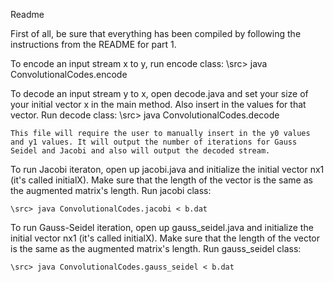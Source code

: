 Readme

First of all, be sure that everything has been compiled by following the instructions from the README for part 1.


To encode an input stream x to y, run encode class:
    \src> java ConvolutionalCodes.encode


To decode an input stream y to x, open decode.java and set your size of your initial vector x in the main method. Also insert in the values for that vector. Run decode class: 
    \src> java ConvolutionalCodes.decode

    This file will require the user to manually insert in the y0 values and y1 values. It will output the number of iterations for Gauss Seidel and Jacobi and also will output the decoded stream. 


To run Jacobi iteraton, open up jacobi.java and initialize the initial vector nx1 (it's called initialX). Make sure that the length of the vector is the same as the augmented matrix's length. Run jacobi class:

    \src> java ConvolutionalCodes.jacobi < b.dat


To run Gauss-Seidel iteration, open up gauss_seidel.java and initialize the initial vector nx1 (it's called initialX). Make sure that the length of the vector is the same as the augmented matrix's length. Run gauss_seidel class:

    \src> java ConvolutionalCodes.gauss_seidel < b.dat
